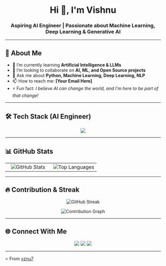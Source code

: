 <h1 align="center">Hi 👋, I'm Vishnu</h1>
<h3 align="center">Aspiring AI Engineer | Passionate about Machine Learning, Deep Learning & Generative AI</h3>

---

## 🚀 About Me
- 🌱 I’m currently learning **Artificial Intelligence & LLMs**
- 🤝 I’m looking to collaborate on **AI, ML, and Open Source projects**
- 💬 Ask me about **Python, Machine Learning, Deep Learning, NLP**
- 📫 How to reach me: **[Your Email Here]**
- ⚡ Fun fact: *I believe AI can change the world, and I'm here to be part of that change!*

---

## 🛠️ Tech Stack (AI Engineer)
<p align="center">
  <img src="https://skillicons.dev/icons?i=python,tensorflow,pytorch,sklearn,numpy,pandas,opencv,jupyter,git,github,mysql,fastapi,docker,linux,vscode&perline=7" />
</p>

---

## 📊 GitHub Stats
<div align="center">
  <table>
    <tr>
      <td align="center" width="50%">
        <img src="https://github-readme-stats.vercel.app/api?username=vznu7&show_icons=true&theme=tokyonight&hide_border=true" alt="GitHub Stats" />
      </td>
      <td align="center" width="50%">
        <img src="https://github-readme-stats.vercel.app/api/top-langs/?username=vznu7&layout=compact&theme=tokyonight&hide_border=true" alt="Top Languages" />
      </td>
    </tr>
  </table>
</div>

---

## 🔥 Contribution & Streak
<p align="center">
  <img src="https://streak-stats.demolab.com?user=vznu7&theme=tokyonight&hide_border=true" alt="GitHub Streak" />
</p>

<p align="center">
  <img src="https://github-readme-activity-graph.vercel.app/graph?username=vznu7&theme=tokyo-night&hide_border=true" alt="Contribution Graph" />
</p>

---

## 🌐 Connect With Me
<p align="center">
  <a href="https://linkedin.com/in/your-linkedin"><img src="https://skillicons.dev/icons?i=linkedin" /></a>
  <a href="https://github.com/vznu7"><img src="https://skillicons.dev/icons?i=github" /></a>
  <a href="mailto:your-email@gmail.com"><img src="https://skillicons.dev/icons?i=gmail" /></a>
</p>

---

⭐️ From [vznu7](https://github.com/vznu7)

